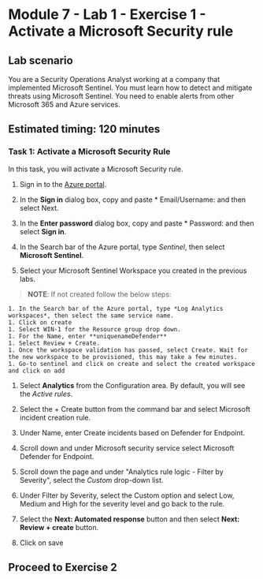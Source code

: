 # Module 7 - Lab 1 - Exercise 1 - Activate a Microsoft Security rule

## Lab scenario

You are a Security Operations Analyst working at a company that implemented Microsoft Sentinel. You must learn how to detect and mitigate threats using Microsoft Sentinel.  You need to enable alerts from other Microsoft 365 and Azure services.  

## Estimated timing: 120 minutes

### Task 1: Activate a Microsoft Security Rule

In this task, you will activate a Microsoft Security rule.

1. Sign in to the [Azure portal](https://portal.azure.com).

1. In the **Sign in** dialog box, copy and paste * Email/Username: <inject key="AzureAdUserEmail"></inject> and then select Next.

1. In the **Enter password** dialog box, copy and paste * Password: <inject key="AzureAdUserPassword"></inject> and then select **Sign in**.

1. In the Search bar of the Azure portal, type *Sentinel*, then select **Microsoft Sentinel**.

1. Select your Microsoft Sentinel Workspace you created in the previous labs.

 > **NOTE**: If not created follow the below steps:

    1. In the Search bar of the Azure portal, type *Log Analytics workspaces*, then select the same service name.
    1. Click on create
    1. Select WIN-1 for the Resource group drop down.
    1. For the Name, enter **uniquenameDefender**
    1. Select Review + Create.
    1. Once the workspace validation has passed, select Create. Wait for the new workspace to be provisioned, this may take a few minutes.
    1. Go-to sentinel and click on create and select the created workspace and click on add
        
1. Select **Analytics** from the Configuration area. By default, you will see the *Active rules*.

1. Select the + Create button from the command bar and select Microsoft incident creation rule.

1. Under Name, enter Create incidents based on Defender for Endpoint.

1. Scroll down and under Microsoft security service select Microsoft Defender for Endpoint. 

1. Scroll down the page and under "Analytics rule logic - Filter by Severity", select the *Custom* drop-down list.

1. Under Filter by Severity, select the Custom option and select Low, Medium and High for the severity level and go back to the rule.

1. Select the **Next: Automated response** button and then select **Next: Review + create** button.

1. Click on save



## Proceed to Exercise 2
